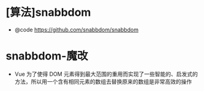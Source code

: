 # [算法]snabbdom

- @code https://github.com/snabbdom/snabbdom

# snabbdom-魔改

- Vue 为了使得 DOM 元素得到最大范围的重用而实现了一些智能的、启发式的方法，所以用一个含有相同元素的数组去替换原来的数组是非常高效的操作